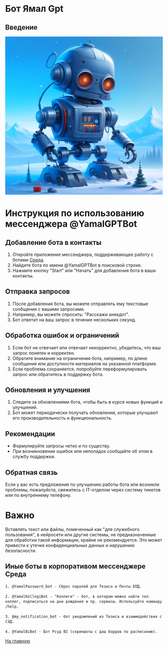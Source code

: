 # Бот Ямал Gpt

## Введение
![РСЭД](/pic/ЯмалGPT.png)

# Инструкция по использованию мессенджера @YamalGPTBot

## Добавление бота в контакты
1. Откройте приложение мессенджера, поддерживающее работу с ботами [Среда](https://webim.armgs.team/).
2. Найдите бота по имени @YamalGPTBot в поисковой строке.
3. Нажмите кнопку "Start" или "Начать" для добавления бота в ваши контакты.

## Отправка запросов
1. После добавления бота, вы можете отправлять ему текстовые сообщения с вашими запросами.
2. Например, вы можете спросить: "Расскажи анекдот".
3. Бот ответит на ваш запрос в течение нескольких секунд.


## Обработка ошибок и ограничений
1. Если бот не отвечает или отвечает некорректно, убедитесь, что ваш запрос понятен и корректен.
2. Обратите внимание на ограничения бота, например, по длине сообщения или доступности материалов на указанной платформе.
3. Если проблема сохраняется, попробуйте переформулировать запрос или обратитесь в поддержку бота.

## Обновления и улучшения
1. Следите за обновлениями бота, чтобы быть в курсе новых функций и улучшений.
2. Бот может периодически получать обновления, которые улучшают его производительность и функциональность.


## Рекомендации
- Формулируйте запросы четко и по существу.
- При возникновении ошибок или неполадок сообщайте об этом в службу поддержки.

## Обратная связь
Если у вас есть предложения по улучшению работы бота или возникли проблемы, пожалуйста, свяжитесь с IT-отделом через систему тикетов или по внутреннему телефону.

# Важно 
Вставлять текст или файлы, помеченный как "для служебного пользования", в нейросети или другие системы, не предназначенные для обработки такой информации, крайне не рекомендуется. Это может привести к утечке конфиденциальных данных и нарушению безопасности.

## Иные боты в корпоративом мессенджере Среда
```
1. @YamalPassword_bot - Сброс паролей для Тезиса и Почты ЕПД.

2. @YamalKollegiBot - "Коллеги" - бот, в котором можно найти тел. коллег, подписаться на дни рождения и пр. сервисы. Используйте команду /help.

3. @my_notification_bot - бот уведомлений из Тезиса и взаимодействия с СЭД.

4. @YamalBiBot - Бот Рсуд BI (скриншоты с даш бордов по расписанию).
```

[На главную](README.md)





